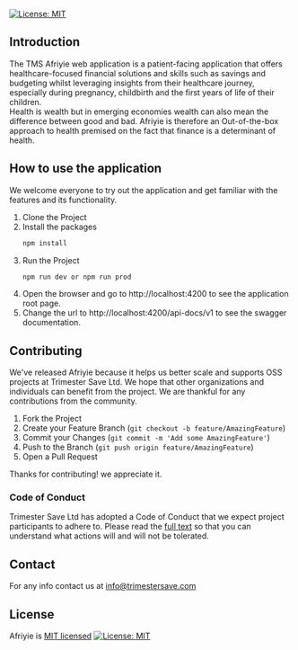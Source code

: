 [![License: MIT](https://img.shields.io/badge/License-MIT-yellow.svg)](https://opensource.org/licenses/MIT)

## Introduction

The TMS Afriyie web application is a patient-facing application that offers healthcare-focused financial solutions and skills such as savings and budgeting whilst leveraging insights from their healthcare journey, especially during pregnancy, childbirth and the first years of life of their children. <br/>
Health is wealth but in emerging economies wealth can also mean the difference between good and bad. Afriyie is therefore an Out-of-the-box approach to health premised on the fact that finance is a determinant of health.


## How to use the application
We welcome everyone to try out the application and get familiar with the features and its functionality.

1. Clone the Project
2. Install the packages
    ```bash
    npm install
    ```
3. Run the Project
    ```bash
    npm run dev or npm run prod
    ```
4. Open the browser and go to http://localhost:4200 to see the application root page.
5. Change the url to http://localhost:4200/api-docs/v1 to see the swagger documentation.


## Contributing
We've released Afriyie because it helps us better scale and supports OSS projects at Trimester Save Ltd. We hope that other organizations and individuals can benefit from the project. We are thankful for any contributions from the community.

1. Fork the Project
2. Create your Feature Branch (`git checkout -b feature/AmazingFeature`)
3. Commit your Changes (`git commit -m 'Add some AmazingFeature'`)
4. Push to the Branch (`git push origin feature/AmazingFeature`)
4. Open a Pull Request

Thanks for contributing! we appreciate it.


### Code of Conduct
Trimester Save Ltd has adopted a Code of Conduct that we expect project participants to adhere to. Please read the [full text](https://github.com/Trimester-Save-Ltd/tms-afriyie-backend/blob/main/Code%20of%20Conduct.md) so that you can understand what actions will and will not be tolerated.

## Contact
For any info contact us at info@trimestersave.com

##  License

Afriyie is [MIT licensed](https://github.com/Trimester-Save-Ltd/tms-afriyie-backend/blob/main/LICENSE) [![License: MIT](https://img.shields.io/badge/License-MIT-yellow.svg)](https://opensource.org/licenses/MIT)